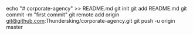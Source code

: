 echo "# corporate-agency" >> README.md
git init
git add README.md
git commit -m "first commit"
git remote add origin git@github.com:Thundersking/corporate-agency.git
git push -u origin master